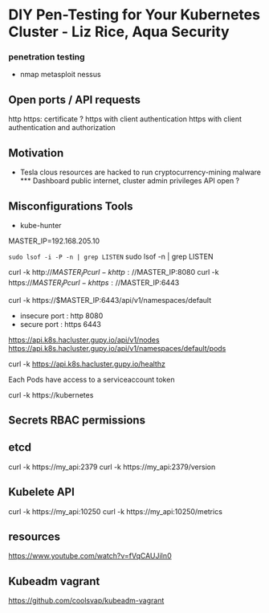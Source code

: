 # DIY Pen-Testing for Your Kubernetes Cluster - Liz Rice, Aqua Security

### penetration testing

- nmap
  metasploit
  nessus

## Open ports / API requests

http
https: certificate ?
https with client authentication
https with client authentication and authorization

## Motivation

- Tesla clous resources are hacked to run cryptocurrency-mining malware
  \*\*\* Dashboard public internet, cluster admin privileges
  API open ?

## Misconfigurations Tools

- kube-hunter

MASTER_IP=192.168.205.10

`sudo lsof -i -P -n | grep LISTEN`
sudo lsof -n | grep LISTEN

curl -k http://$MASTER_IP
curl -k http://$MASTER_IP:8080
curl -k https://$MASTER_IP
curl -k https://$MASTER_IP:6443

curl -k https://$MASTER_IP:6443/api/v1/namespaces/default

- insecure port : http 8080
- secure port : https 6443

https://api.k8s.hacluster.gupy.io/api/v1/nodes
https://api.k8s.hacluster.gupy.io/api/v1/namespaces/default/pods

curl -k https://api.k8s.hacluster.gupy.io/healthz

Each Pods have access to a serviceaccount token

curl -k https://kubernetes

## Secrets RBAC permissions

## etcd

curl -k https://my_api:2379
curl -k https://my_api:2379/version

## Kubelete API

curl -k https://my_api:10250
curl -k https://my_api:10250/metrics

## resources

https://www.youtube.com/watch?v=fVqCAUJiIn0

## Kubeadm vagrant

https://github.com/coolsvap/kubeadm-vagrant
